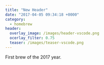 ```yaml
---
title: "New Header"
date: "2017-04-05 09:34:18 +0000"
category:
  - homebrew
header:
  overlay_image: /images/header-vscode.png
  ocerlay_filter: 0.75
  teaser: /images/teaser-vscode.png  
---
```


First brew of the 2017 year.
